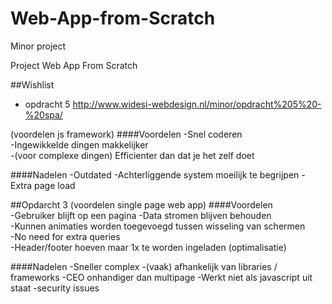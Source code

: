 # Web-App-from-Scratch
Minor project

Project Web App From Scratch

##Wishlist
* opdracht 5 http://www.widesi-webdesign.nl/minor/opdracht%205%20-%20spa/

(voordelen js framework)
####Voordelen
-Snel coderen	
-Ingewikkelde dingen makkelijker	
-(voor complexe dingen) Efficienter dan dat je het zelf doet	

####Nadelen
-Outdated
-Achterliggende system moeilijk te begrijpen
-Extra page load

##Opdarcht 3 
(voordelen single page web app)
####Voordelen	
-Gebruiker blijft op een pagina	
-Data stromen blijven behouden	
-Kunnen animaties worden toegevoegd tussen wisseling van schermen	
-No need for extra queries	
-Header/footer hoeven maar 1x te worden ingeladen (optimalisatie)	

####Nadelen
-Sneller complex
-(vaak) afhankelijk van libraries / frameworks
-CEO onhandiger dan multipage
-Werkt niet als javascript uit staat
-security issues